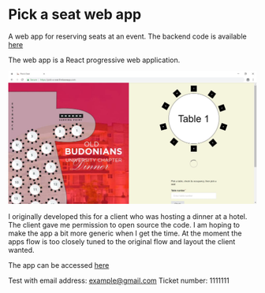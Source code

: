 # Pick a seat web app

A web app for reserving seats at an event. The backend code is available [here](https://www.github.com/mungujn/pick-a-seat-backend)

The web app is a React progressive web application.

![Screenshot](https://github.com/mungujn/pick-a-seat-frontend/raw/master/public/screenshot.JPG "App screenshot")

I originally developed this for a client who was hosting a dinner at a hotel. The client gave me permission to open source the code. I am hoping to make the app a bit more generic when I get the time. At the moment the apps flow is too closely tuned to the original flow and layout the client wanted.

The app can be accessed [here](https://pick-a-seat.firebaseapp.com)

Test with email address: example@gmail.com
Ticket number: 1111111
